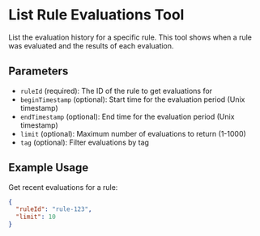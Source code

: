 # List Rule Evaluations Tool

List the evaluation history for a specific rule. This tool shows when a rule was evaluated and the results of each evaluation.

## Parameters
- `ruleId` (required): The ID of the rule to get evaluations for
- `beginTimestamp` (optional): Start time for the evaluation period (Unix timestamp)
- `endTimestamp` (optional): End time for the evaluation period (Unix timestamp)
- `limit` (optional): Maximum number of evaluations to return (1-1000)
- `tag` (optional): Filter evaluations by tag

## Example Usage
Get recent evaluations for a rule:
```json
{
  "ruleId": "rule-123",
  "limit": 10
}
```
